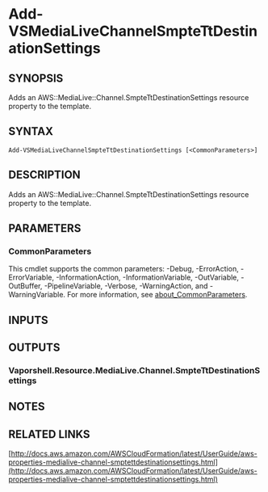# Add-VSMediaLiveChannelSmpteTtDestinationSettings

## SYNOPSIS
Adds an AWS::MediaLive::Channel.SmpteTtDestinationSettings resource property to the template.

## SYNTAX

```
Add-VSMediaLiveChannelSmpteTtDestinationSettings [<CommonParameters>]
```

## DESCRIPTION
Adds an AWS::MediaLive::Channel.SmpteTtDestinationSettings resource property to the template.

## PARAMETERS

### CommonParameters
This cmdlet supports the common parameters: -Debug, -ErrorAction, -ErrorVariable, -InformationAction, -InformationVariable, -OutVariable, -OutBuffer, -PipelineVariable, -Verbose, -WarningAction, and -WarningVariable. For more information, see [about_CommonParameters](http://go.microsoft.com/fwlink/?LinkID=113216).

## INPUTS

## OUTPUTS

### Vaporshell.Resource.MediaLive.Channel.SmpteTtDestinationSettings
## NOTES

## RELATED LINKS

[http://docs.aws.amazon.com/AWSCloudFormation/latest/UserGuide/aws-properties-medialive-channel-smptettdestinationsettings.html](http://docs.aws.amazon.com/AWSCloudFormation/latest/UserGuide/aws-properties-medialive-channel-smptettdestinationsettings.html)

